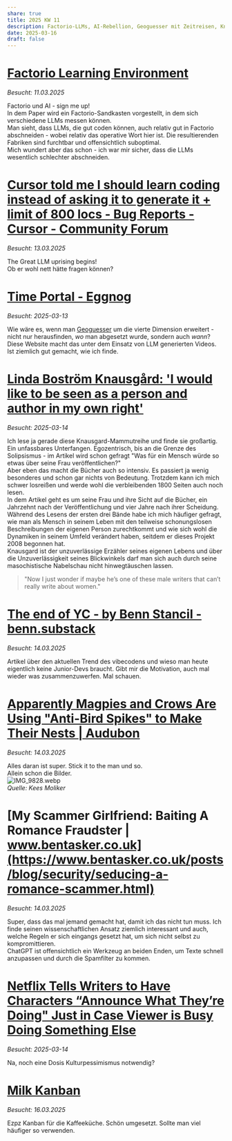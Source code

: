 ```yaml
---
share: true
title: 2025 KW 11
description: Factorio-LLMs, AI-Rebellion, Geoguesser mit Zeitreisen, Knausgård & Ego, Magpies gegen Spikes, Scam-Analyse, Netflix-Dumbing-Down, Kanban-Hacks.
date: 2025-03-16
draft: false
---
```

  
# [Factorio Learning Environment](https://jackhopkins.github.io/factorio-learning-environment/)  
*Besucht: 11.03.2025*  
  
Factorio und AI - sign me up!  
In dem Paper wird ein Factorio-Sandkasten vorgestellt, in dem sich verschiedene LLMs messen können.  
Man sieht, dass LLMs, die gut coden können, auch relativ gut in Factorio abschneiden - wobei relativ das operative Wort hier ist. Die resultierenden Fabriken sind furchtbar und offensichtlich suboptimal.   
Mich wundert aber das schon - ich war mir sicher, dass die LLMs wesentlich schlechter abschneiden.   
  
# [Cursor told me I should learn coding instead of asking it to generate it + limit of 800 locs - Bug Reports - Cursor - Community Forum](https://forum.cursor.com/t/cursor-told-me-i-should-learn-coding-instead-of-asking-it-to-generate-it-limit-of-800-locs/61132)  
*Besucht: 13.03.2025*  
  
The Great LLM uprising begins!  
Ob er wohl nett hätte fragen können?  
  
# [Time Portal - Eggnog](https://www.eggnog.ai/entertimeportal)  
*Besucht: 2025-03-13*  
  
Wie wäre es, wenn man [Geoguesser](https://openguessr.com/) um die vierte Dimension erweitert - nicht nur herausfinden, *wo* man abgesetzt wurde, sondern auch *wann*?  
Diese Website macht das unter dem Einsatz von LLM generierten Videos. Ist ziemlich gut gemacht, wie ich finde.  
  
# [Linda Boström Knausgård: 'I would like to be seen as a person and author in my own right'](https://www.theguardian.com/books/2020/may/10/linda-bostrom-knausgard-i-would-like-to-be-seen-as-a-person-and-author-in-my-own-right)  
*Besucht: 2025-03-14*  
  
Ich lese ja gerade diese Knausgard-Mammutreihe und finde sie großartig. Ein unfassbares Unterfangen. Egozentrisch, bis an die Grenze des Solipsismus - im Artikel wird schon gefragt "Was für ein Mensch würde so etwas über seine Frau veröffentlichen?"    
Aber eben das macht die Bücher auch so intensiv. Es passiert ja wenig besonderes und schon gar nichts von Bedeutung. Trotzdem kann ich mich schwer losreißen und werde wohl die verbleibenden 1800 Seiten auch noch lesen.    
In dem Artikel geht es um seine Frau und ihre Sicht auf die Bücher, ein Jahrzehnt nach der Veröffentlichung und vier Jahre nach ihrer Scheidung.    
Während des Lesens der ersten drei Bände habe ich mich häufiger gefragt, wie man als Mensch in seinem Leben mit den teilweise schonungslosen Beschreibungen der eigenen Person zurechtkommt und wie sich wohl die Dynamiken in seinem Umfeld verändert haben, seitdem er dieses Projekt 2008 begonnen hat.    
Knausgard ist der unzuverlässige Erzähler seines eigenen Lebens und über die Unzuverlässigkeit seines Blickwinkels darf man sich auch durch seine masochistische Nabelschau nicht hinwegtäuschen lassen.  
>"Now I just wonder if maybe he’s one of these male writers that can’t really write about women."  
# [The end of YC - by Benn Stancil - benn.substack](https://benn.substack.com/p/the-end-of-yc)  
*Besucht: 14.03.2025*  
  
Artikel über den aktuellen Trend des vibecodens und wieso man heute eigentlich keine Junior-Devs braucht. Gibt mir die Motivation, auch mal wieder was zusammenzuwerfen. Mal schauen.   
# [Apparently Magpies and Crows Are Using "Anti-Bird Spikes" to Make Their Nests | Audubon](https://www.audubon.org/magazine/apparently-magpies-and-crows-are-using-anti-bird-spikes-make-their-nests)  
*Besucht: 14.03.2025*  
  
Alles daran ist super. Stick it to the man und so.   
Allein schon die Bilder.  
![IMG_9828.webp](/images/IMG_9828.webp)  
*Quelle: Kees Moliker*  
  
# [My Scammer Girlfriend: Baiting A Romance Fraudster | www.bentasker.co.uk](https://www.bentasker.co.uk/posts/blog/security/seducing-a-romance-scammer.html)  
*Besucht: 14.03.2025*  
  
Super, dass das mal jemand gemacht hat, damit ich das nicht tun muss. Ich finde seinen wissenschaftlichen Ansatz ziemlich interessant und auch, welche Regeln er sich eingangs gesetzt hat, um sich nicht selbst zu kompromittieren.  
ChatGPT ist offensichtlich ein Werkzeug an beiden Enden, um Texte schnell anzupassen und durch die Spamfilter zu kommen.  
  
# [Netflix Tells Writers to Have Characters “Announce What They’re Doing" Just in Case Viewer is Busy Doing Something Else](https://www.worldofreel.com/blog/2024/12/27/netflix-tells-writers-to-have-characters-announce-what-theyre-doing-just-in-case-viewer-is-busy-doing-something-else)  
*Besucht: 2025-03-14*  
  
Na, noch eine Dosis  Kulturpessimismus notwendig?  
  
# [Milk Kanban](https://brodzinski.com/2025/03/milk-kanban.html)  
*Besucht: 16.03.2025*  
  
Ezpz Kanban für die Kaffeeküche. Schön umgesetzt. Sollte man viel häufiger so verwenden.  
